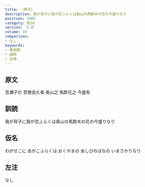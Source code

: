```yaml
---
title: （寄花）
description: 我が背子に我が恋ふらくは奥山の馬酔木の花の今盛りなり
position: 1903
category: 巻10
version: '1.0'
volume: 10
comparison:
- なし
keywords:
- 春相聞
- 植物
- 恋情
---
```


## 原文

吾瀬子尓 吾戀良久者 奥山之 馬酔花之 今盛有

## 訓読

我が背子に我が恋ふらくは奥山の馬酔木の花の今盛りなり

## 仮名

わがせこに あがこふらくは おくやまの あしびのはなの いまさかりなり

## 左注

なし
